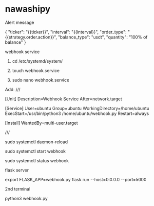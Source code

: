 # nawashipy


Alert message

{
    "ticker": "{{ticker}}",
    "interval": "{{interval}}",
    "order_type": "{{strategy.order.action}}",
    "balance_type": "usdt",
    "quantity": "100% of balance"
}


webhook service

1. cd /etc/systemd/system/

2. touch webhook.service

3. sudo nano webhook.service

Add:
///

[Unit]
Description=Webhook Service
After=network.target

[Service]
User=ubuntu
Group=ubuntu
WorkingDirectory=/home/ubuntu
ExecStart=/usr/bin/python3 /home/ubuntu/webhook.py
Restart=always

[Install]
WantedBy=multi-user.target

///

sudo systemctl daemon-reload

sudo systemctl start webhook


sudo systemctl status webhook



flask server

export FLASK_APP=webhook.py
flask run --host=0.0.0.0 --port=5000

2nd terminal

python3 webhook.py
